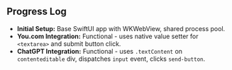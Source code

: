 ## Progress Log

*   **Initial Setup:** Base SwiftUI app with WKWebView, shared process pool.
*   **You.com Integration:** Functional - uses native value setter for `<textarea>` and submit button click.
*   **ChatGPT Integration:** Functional - uses `.textContent` on `contenteditable` div, dispatches `input` event, clicks `send-button`.
